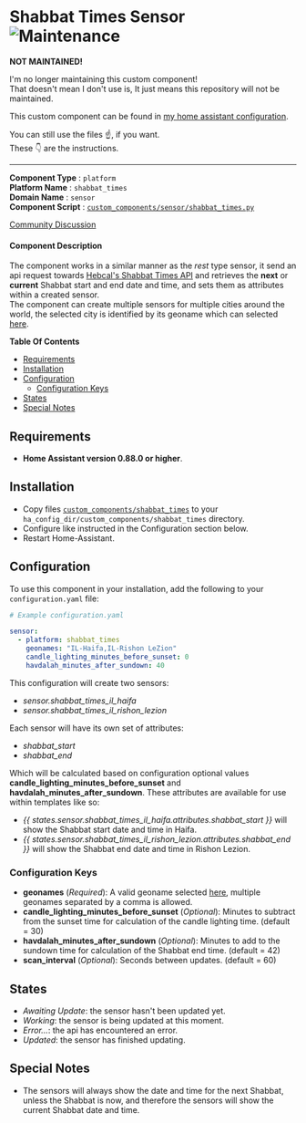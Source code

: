 # Shabbat Times Sensor</br>![Maintenance](https://img.shields.io/maintenance/no/2019.svg)

**NOT MAINTAINED!**

I'm no longer maintaining this custom component!</br>
That doesn't mean I don't use is, It just means this repository will not be maintained.

This custom component can be found in [my home assistant configuration](https://github.com/TomerFi/my_home_assistant_configuration).

You can still use the files :point_up:, if you want.</br>
These :point_down: are the instructions.

__________________________________________

**Component Type** : `platform`</br>
**Platform Name** : `shabbat_times`</br>
**Domain Name** : `sensor`</br>
**Component Script** : [`custom_components/sensor/shabbat_times.py`](custom_components/sensor/shabbat_times.py)</br>

[Community Discussion](https://community.home-assistant.io/t/get-shabbat-times-from-hebcal-api-custom-sensor/32429)</br>

#### Component Description
The component works in a similar manner as the *rest* type sensor, it send an api request towards [Hebcal's Shabbat Times API](https://www.hebcal.com/home/197/shabbat-times-rest-api) and retrieves the **next** or **current** Shabbat start and end date and time, and sets them as attributes within a created sensor.</br>
The component can create multiple sensors for multiple cities around the world, the selected city is identified by its geoname which can selected [here](https://github.com/hebcal/dotcom/blob/master/hebcal.com/dist/cities2.txt).

**Table Of Contents**
- [Requirements](#requirements)
- [Installation](#installation)
- [Configuration](#configuration)
  - [Configuration Keys](#configuration-keys)
- [States](#states)
- [Special Notes](#special-notes)

## Requirements
- **Home Assistant version 0.88.0 or higher**.

## Installation

- Copy files [`custom_components/shabbat_times`](custom_components/shabbat_times) to your `ha_config_dir/custom_components/shabbat_times` directory.
- Configure like instructed in the Configuration section below.
- Restart Home-Assistant.

## Configuration
To use this component in your installation, add the following to your `configuration.yaml` file:

```yaml
# Example configuration.yaml

sensor:
  - platform: shabbat_times
    geonames: "IL-Haifa,IL-Rishon LeZion"
    candle_lighting_minutes_before_sunset: 0
    havdalah_minutes_after_sundown: 40
```
This configuration will create two sensors:
- *sensor.shabbat_times_il_haifa*
- *sensor.shabbat_times_il_rishon_lezion*

Each sensor will have its own set of attributes:
- *shabbat_start*
- *shabbat_end*

Which will be calculated based on configuration optional values **candle_lighting_minutes_before_sunset** and **havdalah_minutes_after_sundown**.
These attributes are available for use within templates like so:
- *{{ states.sensor.shabbat_times_il_haifa.attributes.shabbat_start }}* will show the Shabbat start date and time in Haifa.
- *{{ states.sensor.shabbat_times_il_rishon_lezion.attributes.shabbat_end }}* will show the Shabbat end date and time in Rishon Lezion.

### Configuration Keys
- **geonames** (*Required*): A valid geoname selected [here](https://github.com/hebcal/dotcom/blob/master/hebcal.com/dist/cities2.txt), multiple geonames separated by a comma is allowed.
- **candle_lighting_minutes_before_sunset** (*Optional*): Minutes to subtract from the sunset time for calculation of the candle lighting time. (default = 30)
- **havdalah_minutes_after_sundown** (*Optional*): Minutes to add to the sundown time for calculation of the Shabbat end time. (default = 42)
- **scan_interval** (*Optional*): Seconds between updates. (default = 60)

## States
- *Awaiting Update*: the sensor hasn't been updated yet.
- *Working*: the sensor is being updated at this moment.
- *Error...*: the api has encountered an error.
- *Updated*: the sensor has finished updating.

## Special Notes
- The sensors will always show the date and time for the next Shabbat, unless the Shabbat is now, and therefore the sensors will show the current Shabbat date and time.
